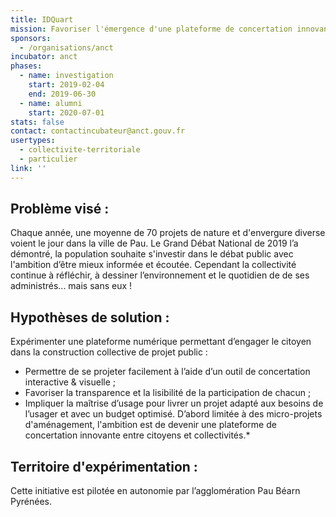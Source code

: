 ```yaml
---
title: IDQuart
mission: Favoriser l'émergence d'une plateforme de concertation innovante entre citoyens et collectivités
sponsors:
  - /organisations/anct
incubator: anct
phases:
  - name: investigation
    start: 2019-02-04
    end: 2019-06-30
  - name: alumni
    start: 2020-07-01
stats: false
contact: contactincubateur@anct.gouv.fr
usertypes:
  - collectivite-territoriale
  - particulier
link: ''
---
```

## Problème visé :

Chaque année, une moyenne de 70 projets de nature et d'envergure diverse voient le jour dans la ville de Pau.
Le Grand Débat National de 2019 l’a démontré, la population souhaite s'investir dans le débat public avec l'ambition d’être mieux informée et écoutée.
Cependant la collectivité continue à réfléchir, à dessiner l’environnement et le quotidien de de ses administrés... mais sans eux !

## Hypothèses de solution :

Expérimenter une plateforme numérique permettant d’engager le citoyen dans la construction collective de projet public :

- Permettre de se projeter facilement à l’aide d’un outil de concertation interactive & visuelle ;
- Favoriser la transparence et la lisibilité de la participation de chacun ;
- Impliquer la maîtrise d’usage pour livrer un projet adapté aux besoins de l’usager et avec un budget optimisé.
  D’abord limitée à des micro-projets d'aménagement, l'ambition est de devenir une plateforme de concertation innovante entre citoyens et collectivités.\*

## Territoire d'expérimentation :

Cette initiative est pilotée en autonomie par l’agglomération Pau Béarn Pyrénées.
